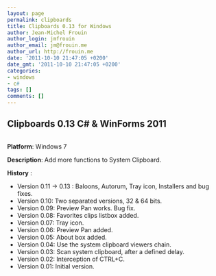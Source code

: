 ```yaml
---
layout: page
permalink: clipboards
title: Clipboards 0.13 for Windows
author: Jean-Michel Frouin
author_login: jmfrouin
author_email: jm@frouin.me
author_url: http://frouin.me
date: '2011-10-10 21:47:05 +0200'
date_gmt: '2011-10-10 21:47:05 +0200'
categories:
- windows
- c#
tags: []
comments: []
---
```

<h2>Clipboards 0.13 C# &amp; WinForms 2011</h2>
<p><img class="aligncenter" alt="" src="http://frouin.me/images/softs/Clipboards4.png" /></p>
<p><b>Platform</b>: Windows 7</p>
<p><b>Description</b>: Add more functions to System Clipboard.</p>
<!--more-->
<p><b>History</b> :</p>
<ul>
<li>Version 0.11 -&gt; 0.13 : Baloons, Autorum, Tray icon, Installers and bug fixes.</li>
<li>Version 0.10: Two separated versions, 32 &amp; 64 bits.</li>
<li>Version 0.09: Preview Pan works. Bug fix.</li>
<li>Version 0.08: Favorites clips listbox added.</li>
<li>Version 0.07: Tray icon.</li>
<li>Version 0.06: Preview Pan added.</li>
<li>Version 0.05: About box added.</li>
<li>Version 0.04: Use the system clipboard viewers chain.</li>
<li>Version 0.03: Scan system clipboard, after a defined delay.</li>
<li>Version 0.02: Interception of CTRL+C.</li>
<li>Version 0.01: Initial version.</li>
</ul>
<p>&nbsp;</p>
